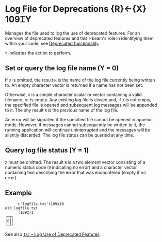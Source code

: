 <h1 class="heading"><span class="name">Log File for Deprecations</span> <span class="command">{R}←{X} 109⌶Y</span></h1>

Manages the file used to log the use of deprecated features. For an overview of deprecated features and this I-beam's role in identifying them within your code, see [Deprecated functionality](../../../../programming-reference-guide/deprecated-functionality).

`Y` indicates the action to perform.

## Set or query the log file name (Y = 0)

If `X` is omitted, the result `R` is the name of the log file currently being written to. An empty character vector is returned if a name has not been set.

Otherwise, `X` is a simple character scalar or vector containing a valid filename, or is empty. Any existing log file is closed and, if `X` is not empty, the specified file is opened and subsequent log messages will be appended to it. The shy result `R` is the previous name of the log file.

An error will be signalled if the specified file cannot be opened in append mode. However, if messages cannot subsequently be written to it, the running application will continue uninterrupted and the messages will be silently discarded. The log file status can be queried at any time.

## Query log file status (Y = 1)

`X` must be omitted. The result `R` is a two element vector consisting of a numeric status code (`0` indicating no error) and a character vector containing text describing the error that was encountered (empty if no error).

<h2 class="example">Example</h2>

```apl
      ⊢'logfile.txt'(109⌶)0
old_logfile.txt
      (109⌶)1
┌─┬┐
│0││
└─┴┘
```

See also [`13⌶` – Log Use of Deprecated Features](log-use-of-deprecated-features.md).
